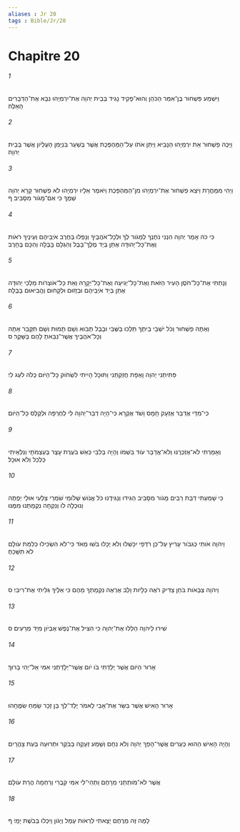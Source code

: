 ```yaml
---
aliases : Jr 20
tags : Bible/Jr/20
---
```


# Chapitre 20

###### 1
וַיִּשְׁמַע פַּשְׁחוּר בֶּן־אִמֵּר הַכֹּהֵן וְהוּא־פָקִיד נָגִיד בְּבֵית יְהוָה אֶת־יִרְמְיָהוּ נִבָּא אֶת־הַדְּבָרִים הָאֵלֶּה׃
###### 2
וַיַּכֶּה פַשְׁחוּר אֵת יִרְמְיָהוּ הַנָּבִיא וַיִּתֵּן אֹתֹו עַל־הַמַּהְפֶּכֶת אֲשֶׁר בְּשַׁעַר בִּנְיָמִן הָעֶלְיֹון אֲשֶׁר בְּבֵית יְהוָה׃
###### 3
וַיְהִי מִמָּחֳרָת וַיֹּצֵא פַשְׁחוּר אֶת־יִרְמְיָהוּ מִן־הַמַּהְפָּכֶת וַיֹּאמֶר אֵלָיו יִרְמְיָהוּ לֹא פַשְׁחוּר קָרָא יְהוָה שְׁמֶךָ כִּי אִם־מָגֹור מִסָּבִיב׃ ף
###### 4
כִּי כֹה אָמַר יְהוָה הִנְנִי נֹתֶנְךָ לְמָגֹור לְךָ וּלְכָל־אֹהֲבֶיךָ וְנָפְלוּ בְּחֶרֶב אֹיְבֵיהֶם וְעֵינֶיךָ רֹאֹות וְאֶת־כָּל־יְהוּדָה אֶתֵּן בְּיַד מֶלֶךְ־בָּבֶל וְהִגְלָם בָּבֶלָה וְהִכָּם בֶּחָרֶב׃
###### 5
וְנָתַתִּי אֶת־כָּל־חֹסֶן הָעִיר הַזֹּאת וְאֶת־כָּל־יְגִיעָהּ וְאֶת־כָּל־יְקָרָהּ וְאֵת כָּל־אֹוצְרֹות מַלְכֵי יְהוּדָה אֶתֵּן בְּיַד אֹיְבֵיהֶם וּבְזָזוּם וּלְקָחוּם וֶהֱבִיאוּם בָּבֶלָה׃
###### 6
וְאַתָּה פַשְׁחוּר וְכֹל יֹשְׁבֵי בֵיתֶךָ תֵּלְכוּ בַּשֶּׁבִי וּבָבֶל תָּבֹוא וְשָׁם תָּמוּת וְשָׁם תִּקָּבֵר אַתָּה וְכָל־אֹהֲבֶיךָ אֲשֶׁר־נִבֵּאתָ לָהֶם בַּשָּׁקֶר׃ ס
###### 7
פִּתִּיתַנִי יְהוָה וָאֶפָּת חֲזַקְתַּנִי וַתּוּכָל הָיִיתִי לִשְׂחֹוק כָּל־הַיֹּום כֻּלֹּה לֹעֵג לִי׃
###### 8
כִּי־מִדֵּי אֲדַבֵּר אֶזְעָק חָמָס וָשֹׁד אֶקְרָא כִּי־הָיָה דְבַר־יְהוָה לִי לְחֶרְפָּה וּלְקֶלֶס כָּל־הַיֹּום׃
###### 9
וְאָמַרְתִּי לֹא־אֶזְכְּרֶנּוּ וְלֹא־אֲדַבֵּר עֹוד בִּשְׁמֹו וְהָיָה בְלִבִּי כְּאֵשׁ בֹּעֶרֶת עָצֻר בְּעַצְמֹתָי וְנִלְאֵיתִי כַּלְכֵל וְלֹא אוּכָל׃
###### 10
כִּי שָׁמַעְתִּי דִּבַּת רַבִּים מָגֹור מִסָּבִיב הַגִּידוּ וְנַגִּידֶנּוּ כֹּל אֱנֹושׁ שְׁלֹומִי שֹׁמְרֵי צַלְעִי אוּלַי יְפֻתֶּה וְנוּכְלָה לֹו וְנִקְחָה נִקְמָתֵנוּ מִמֶּנּוּ׃
###### 11
וַיהוָה אֹותִי כְּגִבֹּור עָרִיץ עַל־כֵּן רֹדְפַי יִכָּשְׁלוּ וְלֹא יֻכָלוּ בֹּשׁוּ מְאֹד כִּי־לֹא הִשְׂכִּילוּ כְּלִמַּת עֹולָם לֹא תִשָּׁכֵחַ׃
###### 12
וַיהוָה צְבָאֹות בֹּחֵן צַדִּיק רֹאֶה כְלָיֹות וָלֵב אֶרְאֶה נִקְמָתְךָ מֵהֶם כִּי אֵלֶיךָ גִּלִּיתִי אֶת־רִיבִי׃ ס
###### 13
שִׁירוּ לַיהוָה הַלְלוּ אֶת־יְהוָה כִּי הִצִּיל אֶת־נֶפֶשׁ אֶבְיֹון מִיַּד מְרֵעִים׃ ס
###### 14
אָרוּר הַיֹּום אֲשֶׁר יֻלַּדְתִּי בֹּו יֹום אֲשֶׁר־יְלָדַתְנִי אִמִּי אַל־יְהִי בָרוּךְ׃
###### 15
אָרוּר הָאִישׁ אֲשֶׁר בִּשַּׂר אֶת־אָבִי לֵאמֹר יֻלַּד־לְךָ בֵּן זָכָר שַׂמֵּחַ שִׂמֳּחָהוּ׃
###### 16
וְהָיָה הָאִישׁ הַהוּא כֶּעָרִים אֲשֶׁר־הָפַךְ יְהוָה וְלֹא נִחָם וְשָׁמַע זְעָקָה בַּבֹּקֶר וּתְרוּעָה בְּעֵת צָהֳרָיִם׃
###### 17
אֲשֶׁר לֹא־מֹותְתַנִי מֵרָחֶם וַתְּהִי־לִי אִמִּי קִבְרִי וְרַחְמָהֿ הֲרַת עֹולָם׃
###### 18
לָמָּה זֶּה מֵרֶחֶם יָצָאתִי לִרְאֹות עָמָל וְיָגֹון וַיִּכְלוּ בְּבֹשֶׁת יָמָי׃ ף
